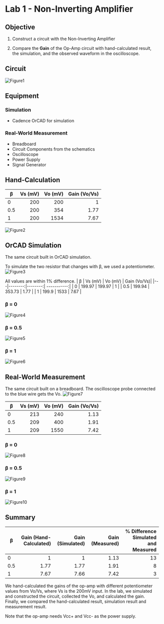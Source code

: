 # Lab 1 - Non-Inverting Amplifier

## Objective
1. Construct a circuit with the Non-Inverting Amplifier

2. Compare the **Gain** of the Op-Amp circuit with hand-calculated result, the simulation, and the observed waveform in the oscilloscope.

## Circuit
![Figure1](./images/Figure1.png)

## Equipment
### Simulation
* Cadence OrCAD for simulation
### Real-World Measurement
* Breadboard
* Circuit Components from the schematics
* Oscilloscope
* Power Supply
* Signal Generator
## Hand-Calculation

| β | Vs (mV) | Vo (mV) | Gain (Vo/Vs)|
|---|--------:|--------:| -----------:|
| 0 | 200 | 200 | 1 |
| 0.5 | 200 | 354 | 1.77 |
| 1 | 200 | 1534 | 7.67 |

![Figure2](./images/Figure2.png)

## OrCAD Simulation
The same circuit built in OrCAD simulation.

To simulate the two resistor that changes with β, we used a potentiometer.
![Figure3](./images/Figure3.png)

All values are within 1% difference.
| β | Vs (mV) | Vo (mV) | Gain (Vo/Vs)|
|---|--------:|--------:| -----------:|
| 0 | 199.97 | 199.97 | 1 |
| 0.5 | 199.94 | 353.73 | 1.77 |
| 1 | 199.9 | 1533 | 7.67 |

### β = 0
![Figure4](./images/Figure4.png)
### β = 0.5
![Figure5](./images/Figure5.png)
### β = 1
![Figure6](./images/Figure6.png)

## Real-World Measurement
The same circuit built on a breadboard. The oscilloscope probe connected to the blue wire gets the Vo.
![Figure7](./images/Figure7.png)

| β | Vs (mV) | Vo (mV) | Gain (Vo/Vs)|
|---|--------:|--------:| -----------:|
| 0 | 213 | 240 | 1.13 |
| 0.5 | 209 | 400 | 1.91 |
| 1 | 209 | 1550 | 7.42 |

### β = 0
![Figure8](./images/Figure8.png)
### β = 0.5
![Figure9](./images/Figure9.png)
### β = 1
![Figure10](./images/Figure10.png)

## Summary
| β | Gain (Hand-Calculated) | Gain (Simulated) | Gain (Measured)| % Difference Simulated and Measured |
|---|--------:|--------:| -----------:|  -----------:|
| 0 | 1 | 1 | 1.13 | 13 |
| 0.5 | 1.77 | 1.77 | 1.91 | 8 |
| 1 | 7.67 | 7.66 | 7.42 | 3 |

We hand-calculated the gains of the op-amp with different potentiometer values from Vo/Vs, where Vs is the 200mV input. In the lab, we simulated and constructed the circuit, collected the Vo, and calculated the gain. Finally, we compared the hand-calculated result, simulation result and measurement result. 

Note that the op-amp needs Vcc+ and Vcc- as the power supply.